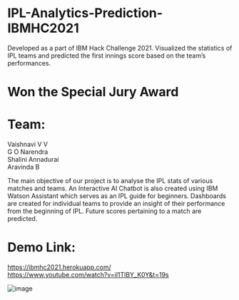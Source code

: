 # IPL-Analytics-Prediction-IBMHC2021
Developed as a part of IBM Hack Challenge 2021. Visualized the statistics of IPL teams and predicted the first innings score based on the team’s performances.

# Won the Special Jury Award
# Team: 
Vaishnavi V V <br>
G O Narendra <br>
Shalini Annadurai <br>
Aravinda B


The main objective of our project is to analyse the IPL stats of various matches and teams. An Interactive AI Chatbot is also created using IBM Watson Assistant which serves as an IPL guide for beginners. Dashboards are created for individual teams to provide an insight of their performance from the beginning of IPL. Future scores pertaining to a match are predicted. 


# Demo Link:
https://ibmhc2021.herokuapp.com/ <br>
https://www.youtube.com/watch?v=il1TlBY_K0Y&t=19s


![image](https://user-images.githubusercontent.com/66016300/137179425-376f5f6c-89b8-4777-a4d8-4cc68ac04c88.png)
